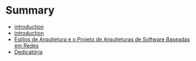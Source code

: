 # Summary

* [introduction](README.md)
* [introduction](Introdução.md)
* [Estilos de Arquitetura e o Projeto de Arquiteturas de Software Baseadas em Redes](README.md)
* [Dedicatória](Dedicatória.md)

